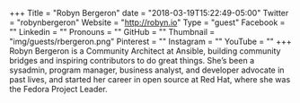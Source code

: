 +++
Title = "Robyn Bergeron"
date = "2018-03-19T15:22:49-05:00"
Twitter = "robynbergeron"
Website = "http://robyn.io"
Type = "guest"
Facebook = ""
Linkedin = ""
Pronouns = ""
GitHub = ""
Thumbnail = "img/guests/rbergeron.png"
Pinterest = ""
Instagram = ""
YouTube = ""
+++
Robyn Bergeron is a Community Architect at Ansible, building community bridges and inspiring contributors to do great things. She’s been a sysadmin, program manager, business analyst, and developer advocate in past lives, and started her career in open source at Red Hat, where she was the Fedora Project Leader.
